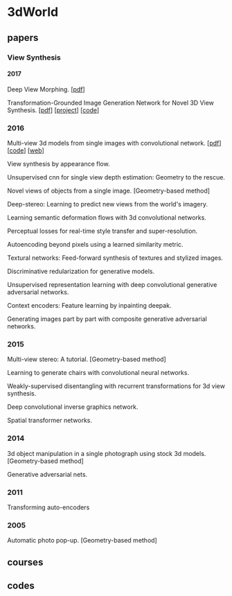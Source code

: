 # 3dWorld
## papers
### View Synthesis
#### 2017
Deep View Morphing. [[pdf](https://arxiv.org/abs/1703.02168)]

Transformation-Grounded Image Generation Network for Novel 3D View Synthesis. [[pdf](https://arxiv.org/abs/1703.02921)] [[project](http://www.cs.unc.edu/~eunbyung/tvsn/)] [[code](https://github.com/silverbottlep/tvsn)]

### 2016
Multi-view 3d models from single images with convolutional network. [[pdf](https://arxiv.org/abs/1511.06702)] [[code](https://github.com/mtatarchenko/mv3d)] [[web](http://lmb.informatik.uni-freiburg.de/people/tatarchm/)]

View synthesis by appearance flow.

Unsupervised cnn for single view depth estimation: Geometry to the rescue.

Novel views of objects from a single image. [Geometry-based method]

Deep-stereo: Learning to predict new views from the world's imagery.

Learning semantic deformation flows with 3d convolutional networks.

Perceptual losses for real-time style transfer and super-resolution.

Autoencoding beyond pixels using a learned similarity metric.

Textural networks: Feed-forward synthesis of textures and stylized images.

Discriminative redularization for generative models.

Unsupervised representation learning with deep convolutional generative adversarial networks.

Context encoders: Feature learning by inpainting deepak.

Generating images part by part with composite generative adversarial networks.

### 2015
Multi-view stereo: A tutorial. [Geometry-based method]

Learning to generate chairs with convolutional neural networks.

Weakly-supervised disentangling with recurrent transformations for 3d view synthesis.

Deep convolutional inverse graphics network.

Spatial transformer networks.

### 2014
3d object manipulation in a single photograph using stock 3d models. [Geometry-based method]

Generative adversarial nets.

### 2011
Transforming auto-encoders

### 2005
Automatic photo pop-up. [Geometry-based method]

## courses
## codes

